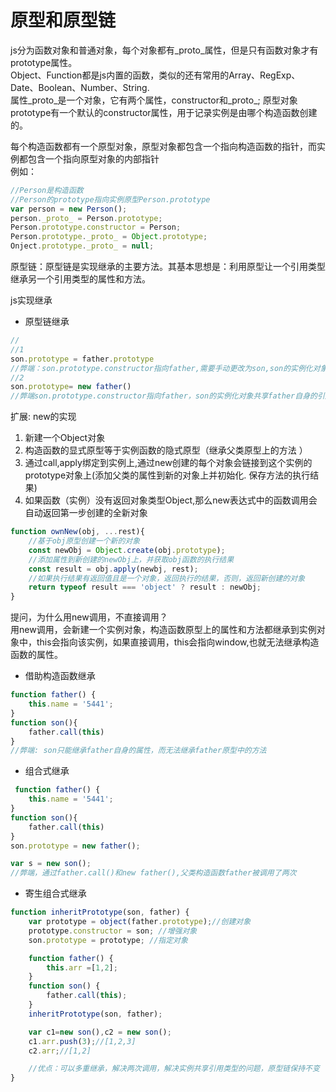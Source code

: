 # 原型和原型链  
js分为函数对象和普通对象，每个对象都有_proto_属性，但是只有函数对象才有prototype属性。  
Object、Function都是js内置的函数，类似的还有常用的Array、RegExp、Date、Boolean、Number、String.  
属性_proto_是一个对象，它有两个属性，constructor和_proto_;
原型对象prototype有一个默认的constructor属性，用于记录实例是由哪个构造函数创建的。  

每个构造函数都有一个原型对象，原型对象都包含一个指向构造函数的指针，而实例都包含一个指向原型对象的内部指针  
例如：  
```js
//Person是构造函数
//Person的prototype指向实例原型Person.prototype
var person = new Person();
person._proto_ = Person.prototype;
Person.prototype.constructor = Person;
Person.prototype._proto_ = Object.prototype;
Onject.prototype._proto_ = null;

```

原型链：原型链是实现继承的主要方法。其基本思想是：利用原型让一个引用类型继承另一个引用类型的属性和方法。  

js实现继承  
* 原型链继承 
```js  
//  
//1
son.prototype = father.prototype
//弊端：son.prototype.constructor指向father,需要手动更改为son,son的实例化对象只能继承father原型中的方法，无法继承father本身的属性  
//2
son.prototype= new father()
//弊端son.prototype.constructor指向father，son的实例化对象共享father自身的引用类型属性

```  
扩展: new的实现  
1. 新建一个Object对象  
2. 构造函数的显式原型等于实例函数的隐式原型（继承父类原型上的方法 ）  
3. 通过call,apply绑定到实例上,通过new创建的每个对象会链接到这个实例的prototype对象上(添加父类的属性到新的对象上并初始化. 保存方法的执行结果)  
4. 如果函数（实例）没有返回对象类型Object,那么new表达式中的函数调用会自动返回第一步创建的全新对象  

```js
function ownNew(obj, ...rest){
    //基于obj原型创建一个新的对象
    const newObj = Object.create(obj.prototype);
    //添加属性到新创建的newObj上，并获取obj函数的执行结果
    const result = obj.apply(newbj, rest);
    //如果执行结果有返回值且是一个对象，返回执行的结果，否则，返回新创建的对象
    return typeof result === 'object' ? result : newObj;
}
```
提问，为什么用new调用，不直接调用？  
用new调用，会新建一个实例对象，构造函数原型上的属性和方法都继承到实例对象中，this会指向该实例，如果直接调用，this会指向window,也就无法继承构造函数的属性。  

* 借助构造函数继承  
```js
function father() {
    this.name = '5441';
}
function son(){
    father.call(this)
}
//弊端: son只能继承father自身的属性，而无法继承father原型中的方法
```  

* 组合式继承
```js  
 function father() {
    this.name = '5441';
}
function son(){
    father.call(this)
}
son.prototype = new father();

var s = new son();
//弊端，通过father.call()和new father(),父类构造函数father被调用了两次

```  

* 寄生组合式继承  
```js
function inheritPrototype(son, father) {
    var prototype = object(father.prototype);//创建对象
    prototype.constructor = son; //增强对象
    son.prototype = prototype; //指定对象

    function father() {
        this.arr =[1,2];
    }
    function son() {
        father.call(this);
    }
    inheritPrototype(son, father);

    var c1=new son(),c2 = new son();
    c1.arr.push(3);//[1,2,3]
    c2.arr;//[1,2]

    //优点：可以多重继承，解决两次调用，解决实例共享引用类型的问题，原型链保持不变
}
```